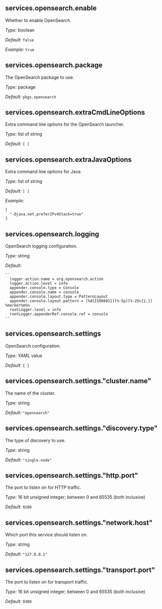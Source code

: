 [comment]: # (Do not edit this file as it is autogenerated. Go to docs/individual-docs if you want to make edits.)


[comment]: # (Please add your documentation on top of this line)

## services\.opensearch\.enable

Whether to enable OpenSearch\.



*Type:*
boolean



*Default:*
` false `



*Example:*
` true `



## services\.opensearch\.package



The OpenSearch package to use\.



*Type:*
package



*Default:*
` pkgs.opensearch `



## services\.opensearch\.extraCmdLineOptions



Extra command line options for the OpenSearch launcher\.



*Type:*
list of string



*Default:*
` [ ] `



## services\.opensearch\.extraJavaOptions



Extra command line options for Java\.



*Type:*
list of string



*Default:*
` [ ] `



*Example:*

```
[
  "-Djava.net.preferIPv4Stack=true"
]
```



## services\.opensearch\.logging



OpenSearch logging configuration\.



*Type:*
string



*Default:*

```
''
  logger.action.name = org.opensearch.action
  logger.action.level = info
  appender.console.type = Console
  appender.console.name = console
  appender.console.layout.type = PatternLayout
  appender.console.layout.pattern = [%d{ISO8601}][%-5p][%-25c{1.}] %marker%m%n
  rootLogger.level = info
  rootLogger.appenderRef.console.ref = console
''
```



## services\.opensearch\.settings



OpenSearch configuration\.



*Type:*
YAML value



*Default:*
` { } `



## services\.opensearch\.settings\."cluster\.name"



The name of the cluster\.



*Type:*
string



*Default:*
` "opensearch" `



## services\.opensearch\.settings\."discovery\.type"



The type of discovery to use\.



*Type:*
string



*Default:*
` "single-node" `



## services\.opensearch\.settings\."http\.port"



The port to listen on for HTTP traffic\.



*Type:*
16 bit unsigned integer; between 0 and 65535 (both inclusive)



*Default:*
` 9200 `



## services\.opensearch\.settings\."network\.host"



Which port this service should listen on\.



*Type:*
string



*Default:*
` "127.0.0.1" `



## services\.opensearch\.settings\."transport\.port"



The port to listen on for transport traffic\.



*Type:*
16 bit unsigned integer; between 0 and 65535 (both inclusive)



*Default:*
` 9300 `
